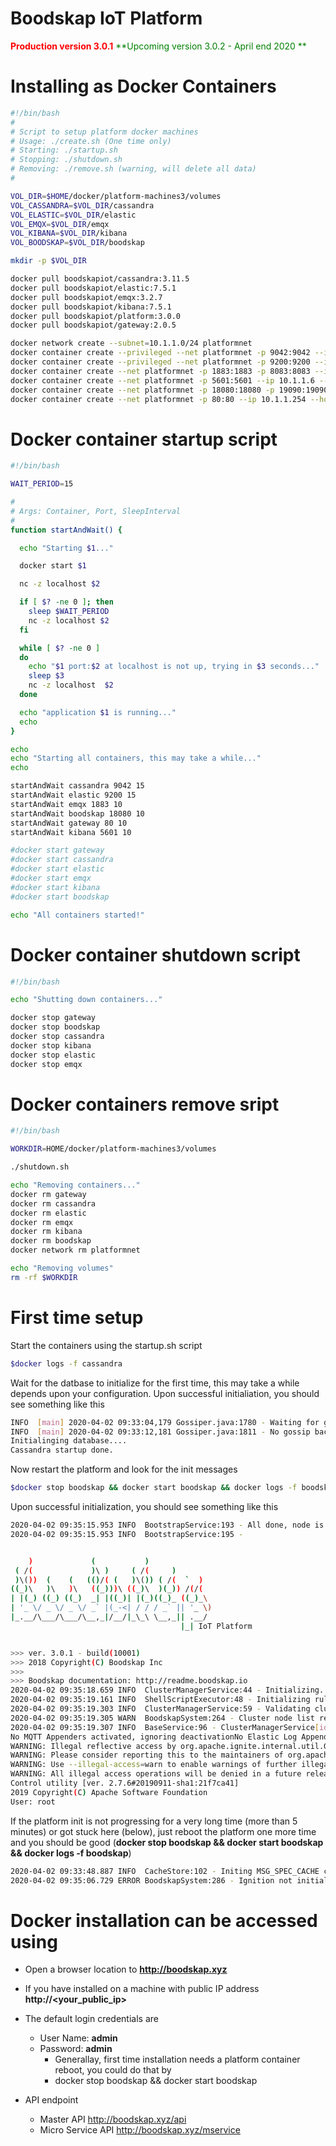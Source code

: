 # Boodskap IoT Platform

<span style="color:red">**Production version 3.0.1**</span>
<span style="color:green">**Upcoming version 3.0.2 - April end 2020 **</span>

# Installing as Docker Containers
```bash
#!/bin/bash
#
# Script to setup platform docker machines
# Usage: ./create.sh (One time only)
# Starting: ./startup.sh
# Stopping: ./shutdown.sh
# Removing: ./remove.sh (warning, will delete all data)
#

VOL_DIR=$HOME/docker/platform-machines3/volumes
VOL_CASSANDRA=$VOL_DIR/cassandra
VOL_ELASTIC=$VOL_DIR/elastic
VOL_EMQX=$VOL_DIR/emqx
VOL_KIBANA=$VOL_DIR/kibana
VOL_BOODSKAP=$VOL_DIR/boodskap

mkdir -p $VOL_DIR

docker pull boodskapiot/cassandra:3.11.5
docker pull boodskapiot/elastic:7.5.1
docker pull boodskapiot/emqx:3.2.7
docker pull boodskapiot/kibana:7.5.1
docker pull boodskapiot/platform:3.0.0
docker pull boodskapiot/gateway:2.0.5

docker network create --subnet=10.1.1.0/24 platformnet
docker container create --privileged --net platformnet -p 9042:9042 --ip 10.1.1.3 --hostname cassandra --name cassandra -v $VOL_CASSANDRA:/root/data boodskapiot/cassandra:3.11.5
docker container create --privileged --net platformnet -p 9200:9200 --ip 10.1.1.4 --hostname elastic --name elastic -v $VOL_ELASTIC:/home/elastic/data boodskapiot/elastic:7.5.1
docker container create --net platformnet -p 1883:1883 -p 8083:8083 --ip 10.1.1.5 --hostname emqx --name emqx -v $VOL_EMQX:/root/data/mnesia boodskapiot/emqx:3.2.7
docker container create --net platformnet -p 5601:5601 --ip 10.1.1.6 --hostname kibana --name kibana -v $VOL_KIBANA:/home/kibana/data boodskapiot/kibana:7.5.1
docker container create --net platformnet -p 18080:18080 -p 19090:19090 -p 2021:2021 --ip 10.1.1.2 --hostname boodskap --name boodskap -v $VOL_BOODSKAP:/root/data boodskapiot/platform:3.0.0
docker container create --net platformnet -p 80:80 --ip 10.1.1.254 --hostname gateway --name gateway boodskapiot/gateway:2.0.5
```

# Docker container startup script
```bash
#!/bin/bash

WAIT_PERIOD=15

#
# Args: Container, Port, SleepInterval
#
function startAndWait() {

  echo "Starting $1..."

  docker start $1

  nc -z localhost $2

  if [ $? -ne 0 ]; then
    sleep $WAIT_PERIOD
    nc -z localhost $2
  fi

  while [ $? -ne 0 ]
  do
    echo "$1 port:$2 at localhost is not up, trying in $3 seconds..."
    sleep $3
    nc -z localhost  $2
  done

  echo "application $1 is running..."
  echo
}

echo
echo "Starting all containers, this may take a while..."
echo

startAndWait cassandra 9042 15
startAndWait elastic 9200 15
startAndWait emqx 1883 10
startAndWait boodskap 18080 10
startAndWait gateway 80 10
startAndWait kibana 5601 10

#docker start gateway
#docker start cassandra
#docker start elastic
#docker start emqx
#docker start kibana
#docker start boodskap

echo "All containers started!"
```

# Docker container shutdown script
```bash
#!/bin/bash

echo "Shutting down containers..."

docker stop gateway
docker stop boodskap
docker stop cassandra
docker stop kibana
docker stop elastic
docker stop emqx

```

# Docker containers remove sript
```bash
#!/bin/bash

WORKDIR=HOME/docker/platform-machines3/volumes

./shutdown.sh

echo "Removing containers..."
docker rm gateway
docker rm cassandra
docker rm elastic
docker rm emqx
docker rm kibana
docker rm boodskap
docker network rm platformnet

echo "Removing volumes"
rm -rf $WORKDIR
```
# First time setup
Start the containers using the startup.sh script
```bash
$docker logs -f cassandra
```
Wait for the datbase to initialize for the first time, this may take a while depends upon your configuration.
Upon successful initialiation, you should see something like this
```bash
INFO  [main] 2020-04-02 09:33:04,179 Gossiper.java:1780 - Waiting for gossip to settle...
INFO  [main] 2020-04-02 09:33:12,181 Gossiper.java:1811 - No gossip backlog; proceeding
Initialinging database....
Cassandra startup done.
```
Now restart the platform and look for the init messages
```bash
$docker stop boodskap && docker start boodskap && docker logs -f boodskap
```
Upon successful initialization, you should see something like this
```bash
2020-04-02 09:35:15.953 INFO  BootstrapService:193 - All done, node is up and running...
2020-04-02 09:35:15.953 INFO  BootstrapService:195 -


    )             (           )
 ( /(             )\ )     ( /(     )
 )\())  (    (   (()/( (   )\()) ( /(  `  )
((_)\   )\   )\   ((_)))\ ((_)\  )(_)) /(/(
| |(_) ((_) ((_)  _| |((_)| |(_)((_)_ ((_)_\
| '_ \/ _ \/ _ \/ _` |(_-<| / / / _` || '_ \)
|_.__/\___/\___/\__,_|/__/|_\_\ \__,_|| .__/
                                      |_| IoT Platform


>>> ver. 3.0.1 - build(10001)
>>> 2018 Copyright(C) Boodskap Inc
>>>
>>> Boodskap documentation: http://readme.boodskap.io
2020-04-02 09:35:18.659 INFO  ClusterManagerService:44 - Initializing...
2020-04-02 09:35:19.161 INFO  ShellScriptExecutor:48 - Initializing rules engine subsystem...
2020-04-02 09:35:19.303 INFO  ClusterManagerService:59 - Validating cluster nodes...
2020-04-02 09:35:19.305 WARN  BoodskapSystem:264 - Cluster node list rebalanced
2020-04-02 09:35:19.307 INFO  BaseService:96 - ClusterManagerService[id:1] finished
No MQTT Appenders activated, ignoring deactivationNo Elastic Log Appenders activated, ignoring deactivationWARNING: An illegal reflective access operation has occurred
WARNING: Illegal reflective access by org.apache.ignite.internal.util.GridUnsafe$2 (file:/root/libs/ignite-core-2.7.6.jar) to field java.nio.Buffer.address
WARNING: Please consider reporting this to the maintainers of org.apache.ignite.internal.util.GridUnsafe$2
WARNING: Use --illegal-access=warn to enable warnings of further illegal reflective access operations
WARNING: All illegal access operations will be denied in a future release
Control utility [ver. 2.7.6#20190911-sha1:21f7ca41]
2019 Copyright(C) Apache Software Foundation
User: root
```
If the platform init is not progressing for a very long time (more than 5 minutes) or got stuck here (below), just reboot the platform one more time and you should be good (**docker stop boodskap && docker start boodskap && docker logs -f boodskap**)
```bash
2020-04-02 09:33:48.887 INFO  CacheStore:102 - Initing MSG_SPEC_CACHE cache
2020-04-02 09:35:06.729 ERROR BoodskapSystem:286 - Ignition not initialized, please wait for bootstrap service to start...
```


# Docker installation can be accessed using
* Open a browser location to  **http://boodskap.xyz**
* If you have installed on a machine with public IP address **http://<your_public_ip>**
* The default login credentials are
  * User Name: **admin**
  * Password: **admin**
    * Generallay, first time installation needs a platform container reboot, you could do that by
    * docker stop boodskap && docker start boodskap
  
* API endpoint
  * Master API http://boodskap.xyz/api
  * Micro Service API http://boodskap.xyz/mservice
